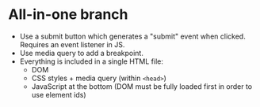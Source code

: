 # All-in-one branch
- Use a submit button which generates a "submit" event when clicked. Requires an event listener in JS.
- Use media query to add a breakpoint.
- Everything is included in a single HTML file:
  - DOM
  - CSS styles + media query (within `<head>`)
  - JavaScript at the bottom (DOM must be fully loaded first in order to use element ids)
